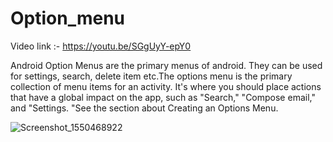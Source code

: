 # Option_menu

Video link :- https://youtu.be/SGgUyY-epY0


Android Option Menus are the primary menus of android. They can be used for settings, 
search, delete item etc.The options menu is the primary collection of menu items for an activity. 
It's where you should place actions that have a global impact on the app, such as "Search," "Compose email," and "Settings.
"See the section about Creating an Options Menu.


![Screenshot_1550468922](https://user-images.githubusercontent.com/42275109/58072689-1a7e5380-7bbe-11e9-825a-3da924e8fa3a.png)

